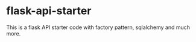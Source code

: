 # flask-api-starter
This is a flask API starter code with factory pattern, sqlalchemy and much more.
